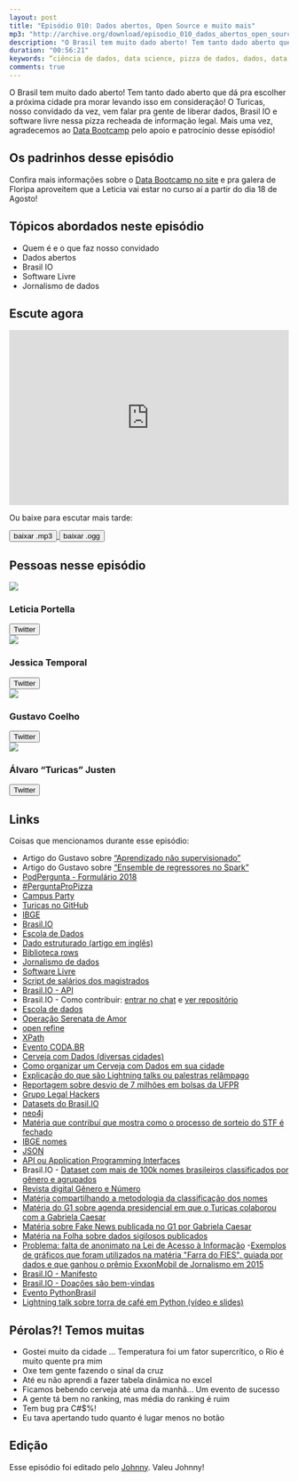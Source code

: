 ```yaml
---
layout: post
title: "Episódio 010: Dados abertos, Open Source e muito mais"
mp3: "http://archive.org/download/episodio_010_dados_abertos_open_source_muito_mais/episodio_010_dados_abertos_open_source_muito_mais.mp3"
description: "O Brasil tem muito dado aberto! Tem tanto dado aberto que dá pra escolher a próxima cidade pra morar levando isso em consideração! O Turicas, nosso convidado da vez, vem falar pra gente de liberar dados, Brasil IO e software livre nessa pizza recheada de informação legal. Mais uma vez, agradecemos ao [Data Bootcamp](http://databootcamp.com.br) pelo apoio e patrocínio desse episódio!"
duration: "00:56:21"
keywords: “ciência de dados, data science, pizza de dados, dados, data, data science pizza, python, ds, machine learning, dados abertos, software livre, open source, jornalismo de dados, data journalism, brasil io, data bootcamp"
comments: true
---
```


O Brasil tem muito dado aberto! Tem tanto dado aberto que dá pra escolher a próxima cidade pra morar levando isso em consideração! O Turicas, nosso convidado da vez, vem falar pra gente de liberar dados, Brasil IO e software livre nessa pizza recheada de informação legal. Mais uma vez, agradecemos ao [Data Bootcamp](http://databootcamp.com.br) pelo apoio e patrocínio desse episódio!

## Os padrinhos desse episódio

Confira mais informações sobre o [Data Bootcamp no site](http://databootcamp.com.br) e pra galera de Floripa aproveitem que a Leticia vai estar no curso aí a partir do dia 18 de Agosto!

## Tópicos abordados neste episódio

- Quem é e o que faz nosso convidado
- Dados abertos
- Brasil IO
- Software Livre
- Jornalismo de dados

## Escute agora

<iframe width="100%" height="315" src="https://www.youtube.com/embed/AMwrYQbHj4o" frameborder="0" allow="autoplay; encrypted-media" allowfullscreen></iframe>

Ou baixe para escutar mais tarde:
<div class="download">
  <a href="http://archive.org/download/episodio_010_dados_abertos_open_source_muito_mais/episodio_010_dados_abertos_open_source_muito_mais.mp3">
    <button class="btn btn-mp3">baixar .mp3</button>
  </a>
  <a href="http://archive.org/download/episodio_010_dados_abertos_open_source_muito_mais/episodio_010_dados_abertos_open_source_muito_mais.ogg">
    <button class="btn btn-ogg">baixar .ogg</button>
  </a>
</div>

## Pessoas nesse episódio

<div class="row">
  <div class="pizzaiolo-img">
    <img class="img-circle" src="{{ site.lele_photo }}">
  </div>
  <div>
    <h3>Leticia Portella</h3>
    <a href="https://twitter.com/leleportella">
      <button class="btn btn-twitter">Twitter</button>
    </a>
  </div>
</div>
<div class="row">
  <div class="pizzaiolo-img">
    <img class="img-circle" src="{{ site.jess_photo }}">
  </div>
  <div>
    <h3>Jessica Temporal</h3>
    <a href="https://twitter.com/jesstemporal">
      <button class="btn btn-twitter">Twitter</button>
    </a>
  </div>
</div>
<div class="row">
  <div class="pizzaiolo-img">
    <img class="img-circle" src="{{ site.gust_photo }}">
  </div>
  <div>
    <h3>Gustavo Coelho</h3>
    <a href="https://twitter.com/gusrabbit">
      <button class="btn btn-twitter">Twitter</button>
    </a>
  </div>
</div>
<div class="row">
  <div class="pizzaiolo-img">
    <img class="img-circle" src="https://pbs.twimg.com/profile_images/802188016492171265/hKG8fT3o_400x400.jpg">
  </div>
  <div>
    <h3>Álvaro “Turicas” Justen</h3>
    <a href="https://twitter.com/turicas">
      <button class="btn btn-twitter">Twitter</button>
    </a>
  </div>
</div>

## Links

Coisas que mencionamos durante esse episódio:

- Artigo do Gustavo sobre [“Aprendizado não supervisionado”](http://gusrabbit.com/unsupervised-learning/)
- Artigo do Gustavo sobre [“Ensemble de regressores no Spark”](http://gusrabbit.com/ensemble-spark/)
- [PodPergunta - Formulário 2018](http://abpod.com.br/podpesquisa/formulario2018/)
- [#PerguntaProPizza](https://twitter.com/search?q=%23perguntapropizza&src=typd)
- [Campus Party](http://brasil.campus-party.org/cpbrasilia/)
- [Turicas no GitHub](https://github.com/turicas)
- [IBGE](https://www.ibge.gov.br/)
- [Brasil.IO](https://brasil.io/)
- [Escola de Dados](http://escoladedados.org/)
- [Dado estruturado (artigo em inglês)](https://www.webopedia.com/TERM/S/structured_data.html)
- [Biblioteca rows](https://github.com/turicas/rows)
- [Jornalismo de dados](http://www.datajournalismhandbook.org/pt/introducao_0.html)
- [Software Livre](http://www.gnu.org/philosophy/free-sw.pt-br.html)
- [Script de salários dos magistrados](https://twitter.com/turicas/status/943176715672711168)
- [Brasil.IO - API](https://brasil.io/api/)
- Brasil.IO - Como contribuir: [entrar no chat](https://chat.brasil.io/) e [ver repositório](https://github.com/turicas/brasil.io/)
- [Escola de dados](https://escoladedados.org/)
- [Operação Serenata de Amor](https://serenata.ai/)
- [open refine](http://openrefine.org/)
- [XPath](https://pt.wikipedia.org/wiki/XPath)
- [Evento CODA.BR](https://coda.escoladedados.org/)
- [Cerveja com Dados (diversas cidades)](https://www.meetup.com/Cerveja-com-Dados/)
- [Como organizar um Cerveja com Dados em sua cidade](https://escoladedados.org/2018/02/08/que-tal-organizar-um-cerveja-com-dados-em-sua-cidade/)
- [Explicação do que são Lightning talks ou palestras relâmpago](https://www.youtube.com/watch?v=Q3Kgd1IirgM)
- [Reportagem sobre desvio de 7 milhões em bolsas da UFPR](https://www.gazetadopovo.com.br/vida-e-cidadania/estudante-detectou-sozinha-desvio-milionario-de-bolsas-que-a-ufpr-nao-viu-52c7c52x896li4rb2qkrjeona)
- [Grupo Legal Hackers](https://legalhackers.org/)
- [Datasets do Brasil.IO](https://brasil.io/datasets)
- [neo4j](https://neo4j.com/)
- [Matéria que contribuí que mostra como o processo de sorteio do STF é fechado](https://apublica.org/2018/01/sorteio-do-supremo-e-caixa-preta/)
- [IBGE nomes](https://censo2010.ibge.gov.br/nomes/#/search)
- [JSON](https://pt.wikipedia.org/wiki/JSON)
- [API ou Application Programming Interfaces](https://pt.wikipedia.org/wiki/Interface_de_programa%C3%A7%C3%A3o_de_aplica%C3%A7%C3%B5es)
- Brasil.IO - [Dataset com mais de 100k nomes brasileiros classificados por gênero e agrupados](https://brasil.io/dataset/genero-nomes/nomes)
- [Revista digital Gênero e Número](http://generonumero.media/)
- [Matéria compartilhando a metodologia da classificação dos nomes](http://www.generonumero.media/como-classificamos-mais-de-800-mil-logradouros-brasileiros-por-genero/)
- [Matéria do G1 sobre agenda presidencial em que o Turicas colaborou com a Gabriela Caesar](https://g1.globo.com/politica/noticia/em-dois-anos-de-governo-temer-teve-encontros-oficiais-com-mais-da-metade-do-congresso.ghtml)
- [Matéria sobre Fake News publicada no G1 por Gabriela Caesar](https://g1.globo.com/politica/noticia/marcela-ross-nao-existe-pesquisa-nao-mostra-94-de-apoio-a-intervencao-militar-e-pais-nao-esta-em-estado-de-sitio-como-funciona-uma-das-fabricas-de-fake-news-no-brasil.ghtml)
- [Matéria na Folha sobre dados sigilosos publicados](https://www1.folha.uol.com.br/cotidiano/2018/04/sistema-da-justica-viola-sigilo-e-expoe-criancas-vitimas-de-estupro.shtml)
- [Problema: falta de anonimato na Lei de Acesso à Informação](https://br.okfn.org/2018/05/22/nos-6-anos-de-lai-pedidos-de-informacao-sem-anonimato-expoem-cidadaos-e-enfraquecem-a-democracia/)
-[Exemplos de gráficos que foram utilizados na matéria "Farra do FIES", guiada por dados e que ganhou o prêmio ExxonMobil de Jornalismo em 2015](http://blog.estadaodados.com/fies/)
- [Brasil.IO - Manifesto](https://brasil.io/manifesto)
- [Brasil.IO - Doações são bem-vindas](https://apoia.se/brasilio)
- [Evento PythonBrasil](http://pythonbrasil.com.br/)
- [Lightning talk sobre torra de café em Python (vídeo e slides)](https://twitter.com/turicas/status/996133459537129472)

## Pérolas?! Temos muitas

- Gostei muito da cidade ... Temperatura foi um fator supercrítico, o Rio é muito quente pra mim
- Oxe tem gente fazendo o sinal da cruz
- Até eu não aprendi a fazer tabela dinâmica no excel
- Ficamos bebendo cerveja até uma da manhã... Um evento de sucesso
- A gente tá bem no ranking, mas média do ranking é ruim
- Tem bug pra C#$%!
- Eu tava apertando tudo quanto é lugar menos no botão

## Edição

Esse episódio foi editado pelo [Johnny](https://www.instagram.com/johnnyduluti/). Valeu Johnny!

